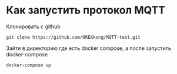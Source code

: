 		
#  Как запустить протокол MQTT #

Клонировать с github

    git clone https://github.com/OREXkong/MQTT-test.git

Зайти в директорию где есть docker compose, а после запустить docker-compose

    docker-compose up

								
		
